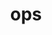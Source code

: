 ---
category: 3-letters
denotation: null
name: ops
reference_link: https://www.etymonline.com/word/ops
root_language: null
root_name: null
title: ops
type: free
word_sums:
- respelling: ops
  sum: 'Ops + '
---
